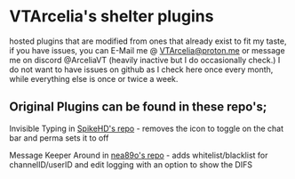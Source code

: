 # VTArcelia's shelter plugins
hosted plugins that are modified from ones that already exist to fit my taste, if you have issues, you can E-Mail me @ VTArcelia@proton.me or message me on discord @ArceliaVT (heavily inactive but I do occasionally check.) I do not want to have issues on github as I check here once every month, while everything else is once or twice a week. 

Original Plugins can be found in these repo's;
---
Invisible Typing in [SpikeHD's repo](https://github.com/SpikeHD/shelter-plugins) - removes the icon to toggle on the chat bar and perma sets it to off

Message Keeper Around in [nea89o's repo](https://github.com/nea89o/shelter-plugins) - adds whitelist/blacklist for channelID/userID and edit logging with an option to show the DIFS
